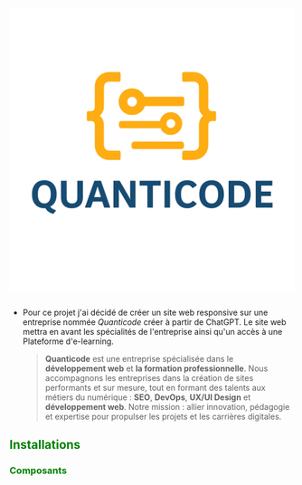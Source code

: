 # <font color='red'> ![Quanticode](images/logo_1_Quanticode.png) </font>

 * Pour ce projet j'ai décidé de créer un site web responsive sur une entreprise nommée *Quanticode* créer à partir de ChatGPT. 
   Le site web mettra en avant les spécialités de l'entreprise ainsi qu'un accès à une Plateforme d'e-learning.


   > **Quanticode** est une entreprise spécialisée dans le **développement web** et **la formation professionnelle**. Nous accompagnons les entreprises
   > dans la création de sites performants et sur mesure, tout en formant des talents aux métiers du numérique : **SEO**, **DevOps**, **UX/UI Design**
   > et **développement web**.
   > Notre mission : allier innovation, pédagogie et expertise pour propulser les projets et les carrières digitales.


  ## <font color='green'> Installations </font>



  ### <font color='green'> Composants </font>




